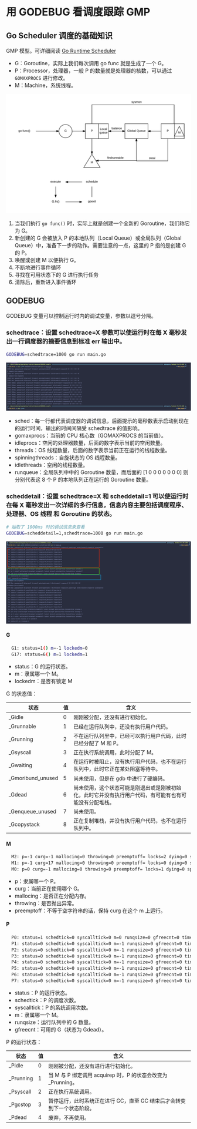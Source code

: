 # 用 GODEBUG 看调度跟踪 GMP

## Go Scheduler 调度的基础知识

GMP 模型。可详细阅读 [Go Runtime Scheduler](https://speakerdeck.com/retervision/go-runtime-scheduler)

- G：Goroutine，实际上我们每次调用 go func 就是生成了一个 G。
- P：Processor，处理器，一般 P 的数量就是处理器的核数，可以通过 `GOMAXPROCS` 进行修改。
- M：Machine，系统线程。

![](imgs/gmp-scheduler.png)

1. 当我们执行 `go func()` 时，实际上就是创建一个全新的 Goroutine，我们称它为 G。
2. 新创建的 G 会被放入 P 的本地队列（Local Queue）或全局队列（Global Queue）中，准备下一步的动作。需要注意的一点，这里的 P 指的是创建 G 的 P。
3. 唤醒或创建 M 以便执行 G。
4. 不断地进行事件循环
5. 寻找在可用状态下的 G 进行执行任务
6. 清除后，重新进入事件循环

## GODEBUG

GODEBUG 变量可以控制运行时内的调试变量，参数以逗号分隔。

### schedtrace：设置 schedtrace=X 参数可以使运行时在每 X 毫秒发出一行调度器的摘要信息到标准 err 输出中。

```bash
GODEBUG=schedtrace=1000 go run main.go
```

![](./imgs/godebug-1.png)

- sched：每一行都代表调度器的调试信息，后面提示的毫秒数表示启动到现在的运行时间，输出的时间间隔受 schedtrace 的值影响。
- gomaxprocs：当前的 CPU 核心数（GOMAXPROCS 的当前值）。
- idleprocs：空闲的处理器数量，后面的数字表示当前的空闲数量。
- threads：OS 线程数量，后面的数字表示当前正在运行的线程数量。
- spinningthreads：自旋状态的 OS 线程数量。
- idlethreads：空闲的线程数量。
- runqueue：全局队列中中的 Goroutine 数量，而后面的 [1 0 0 0 0 0 0 0] 则分别代表这 8 个 P 的本地队列正在运行的 Goroutine 数量。

### scheddetail：设置 schedtrace=X 和 scheddetail=1 可以使运行时在每 X 毫秒发出一次详细的多行信息，信息内容主要包括调度程序、处理器、OS 线程 和 Goroutine 的状态。

```bash
# 抽取了 1000ms 时的调试信息来查看
GODEBUG=scheddetail=1,schedtrace=1000 go run main.go
```

![](./imgs/godebug-2.png)


#### G

```bash
  G1: status=1() m=-1 lockedm=0
  G17: status=6() m=1 lockedm=1
```

- status：G 的运行状态。
- m：隶属哪一个 M。
- lockedm：是否有锁定 M

G 的状态值：

| 状态                                                           |	值|	含义|
|--------------------------------------------------------------|---|---|
| _Gidle	                                                      |0	|刚刚被分配，还没有进行初始化。|
| _Grunnable	                                                  |1|	已经在运行队列中，还没有执行用户代码。|
| _Grunning	                                                   |2|	不在运行队列里中，已经可以执行用户代码，此时已经分配了 M 和 P。|
| _Gsyscall	                                                   |3|	正在执行系统调用，此时分配了 M。|
| _Gwaiting	                                                   |4|	在运行时被阻止，没有执行用户代码，也不在运行队列中，此时它正在某处阻塞等待中。|
| _Gmoribund_unused 	|5|	尚未使用，但是在 gdb 中进行了硬编码。                   |
| _Gdead	|6|	尚未使用，这个状态可能是刚退出或是刚被初始化，此时它并没有执行用户代码，有可能有也有可能没有分配堆栈。 |
| _Genqueue_unused	|7|	尚未使用。                                     |
| _Gcopystack	|8|	正在复制堆栈，并没有执行用户代码，也不在运行队列中。                     |


#### M

```bash
  M2: p=-1 curg=-1 mallocing=0 throwing=0 preemptoff= locks=2 dying=0 spinning=false blocked=false lockedg=-1
  M1: p=-1 curg=17 mallocing=0 throwing=0 preemptoff= locks=0 dying=0 spinning=false blocked=false lockedg=17
  M0: p=0 curg=-1 mallocing=0 throwing=0 preemptoff= locks=1 dying=0 spinning=false blocked=false lockedg=1
```

- p：隶属哪一个 P。
- curg：当前正在使用哪个 G。
- mallocing：是否正在分配内存。
- throwing：是否抛出异常。
- preemptoff：不等于空字符串的话，保持 curg 在这个 m 上运行。

#### P

```bash
  P0: status=1 schedtick=0 syscalltick=0 m=0 runqsize=0 gfreecnt=0 timerslen=0
  P1: status=0 schedtick=0 syscalltick=0 m=-1 runqsize=0 gfreecnt=0 timerslen=0
  P2: status=0 schedtick=0 syscalltick=0 m=-1 runqsize=0 gfreecnt=0 timerslen=0
  P3: status=0 schedtick=0 syscalltick=0 m=-1 runqsize=0 gfreecnt=0 timerslen=0
  P4: status=0 schedtick=0 syscalltick=0 m=-1 runqsize=0 gfreecnt=0 timerslen=0
  P5: status=0 schedtick=0 syscalltick=0 m=-1 runqsize=0 gfreecnt=0 timerslen=0
  P6: status=0 schedtick=0 syscalltick=0 m=-1 runqsize=0 gfreecnt=0 timerslen=0
  P7: status=0 schedtick=0 syscalltick=0 m=-1 runqsize=0 gfreecnt=0 timerslen=0
```

- status：P 的运行状态。
- schedtick：P 的调度次数。
- syscalltick：P 的系统调用次数。
- m：隶属哪一个 M。
- runqsize：运行队列中的 G 数量。
- gfreecnt：可用的 G（状态为 Gdead）。

P 的运行状态：

| 状态                                                 |	值|	含义|
|----------------------------------------------------|---|---|
| _Pidle	|0|	刚刚被分配，还没有进行进行初始化。|                         
| _Prunning	|1|	当 M 与 P 绑定调用 acquirep 时，P 的状态会改变为      _Prunning。|
|  _Psyscall	|2|	正在执行系统调用。|                              
|  _Pgcstop	|3|	暂停运行，此时系统正在进行 GC，直至 GC 结束后才会转变到下一个状态阶段。| 
|  _Pdead	|4|	废弃，不再使用。|                                  